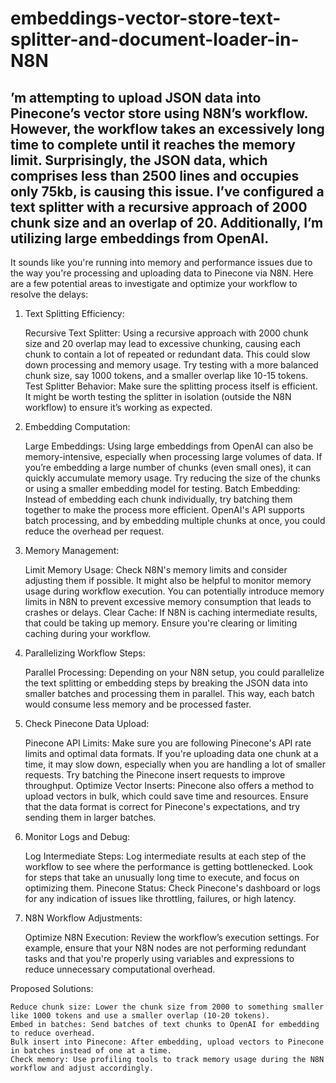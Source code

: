 # embeddings-vector-store-text-splitter-and-document-loader-in-N8N
’m attempting to upload JSON data into Pinecone’s vector store using N8N’s workflow. However, the workflow takes an excessively long time to complete until it reaches the memory limit. Surprisingly, the JSON data, which comprises less than 2500 lines and occupies only 75kb, is causing this issue. I’ve configured a text splitter with a recursive approach of 2000 chunk size and an overlap of 20. Additionally, I’m utilizing large embeddings from OpenAI.
------
It sounds like you're running into memory and performance issues due to the way you're processing and uploading data to Pinecone via N8N. Here are a few potential areas to investigate and optimize your workflow to resolve the delays:
1. Text Splitting Efficiency:

    Recursive Text Splitter: Using a recursive approach with 2000 chunk size and 20 overlap may lead to excessive chunking, causing each chunk to contain a lot of repeated or redundant data. This could slow down processing and memory usage. Try testing with a more balanced chunk size, say 1000 tokens, and a smaller overlap like 10-15 tokens.
    Test Splitter Behavior: Make sure the splitting process itself is efficient. It might be worth testing the splitter in isolation (outside the N8N workflow) to ensure it’s working as expected.

2. Embedding Computation:

    Large Embeddings: Using large embeddings from OpenAI can also be memory-intensive, especially when processing large volumes of data. If you’re embedding a large number of chunks (even small ones), it can quickly accumulate memory usage. Try reducing the size of the chunks or using a smaller embedding model for testing.
    Batch Embedding: Instead of embedding each chunk individually, try batching them together to make the process more efficient. OpenAI's API supports batch processing, and by embedding multiple chunks at once, you could reduce the overhead per request.

3. Memory Management:

    Limit Memory Usage: Check N8N's memory limits and consider adjusting them if possible. It might also be helpful to monitor memory usage during workflow execution. You can potentially introduce memory limits in N8N to prevent excessive memory consumption that leads to crashes or delays.
    Clear Cache: If N8N is caching intermediate results, that could be taking up memory. Ensure you're clearing or limiting caching during your workflow.

4. Parallelizing Workflow Steps:

    Parallel Processing: Depending on your N8N setup, you could parallelize the text splitting or embedding steps by breaking the JSON data into smaller batches and processing them in parallel. This way, each batch would consume less memory and be processed faster.

5. Check Pinecone Data Upload:

    Pinecone API Limits: Make sure you are following Pinecone's API rate limits and optimal data formats. If you're uploading data one chunk at a time, it may slow down, especially when you are handling a lot of smaller requests. Try batching the Pinecone insert requests to improve throughput.
    Optimize Vector Inserts: Pinecone also offers a method to upload vectors in bulk, which could save time and resources. Ensure that the data format is correct for Pinecone's expectations, and try sending them in larger batches.

6. Monitor Logs and Debug:

    Log Intermediate Steps: Log intermediate results at each step of the workflow to see where the performance is getting bottlenecked. Look for steps that take an unusually long time to execute, and focus on optimizing them.
    Pinecone Status: Check Pinecone's dashboard or logs for any indication of issues like throttling, failures, or high latency.

7. N8N Workflow Adjustments:

    Optimize N8N Execution: Review the workflow’s execution settings. For example, ensure that your N8N nodes are not performing redundant tasks and that you're properly using variables and expressions to reduce unnecessary computational overhead.

Proposed Solutions:

    Reduce chunk size: Lower the chunk size from 2000 to something smaller like 1000 tokens and use a smaller overlap (10-20 tokens).
    Embed in batches: Send batches of text chunks to OpenAI for embedding to reduce overhead.
    Bulk insert into Pinecone: After embedding, upload vectors to Pinecone in batches instead of one at a time.
    Check memory: Use profiling tools to track memory usage during the N8N workflow and adjust accordingly.
